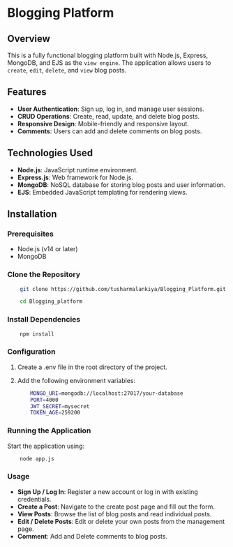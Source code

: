 # Blogging Platform

## Overview

This is a fully functional blogging platform built with Node.js, Express, MongoDB, and EJS as the `view engine`. The application allows users to `create`, `edit`, `delete`, and `view` blog posts. 

## Features

- **User Authentication**: Sign up, log in, and manage user sessions.
- **CRUD Operations**: Create, read, update, and delete blog posts.
- **Responsive Design**: Mobile-friendly and responsive layout.
- **Comments**: Users can add and delete comments on blog posts.

## Technologies Used

- **Node.js**: JavaScript runtime environment.
- **Express.js**: Web framework for Node.js.
- **MongoDB**: NoSQL database for storing blog posts and user information.
- **EJS**: Embedded JavaScript templating for rendering views.

## Installation

### Prerequisites

- Node.js (v14 or later)
- MongoDB

### Clone the Repository

```bash
    git clone https://github.com/tusharmalankiya/Blogging_Platform.git
```
```bash
    cd Blogging_platform
```
### Install Dependencies

```bash
    npm install
```
### Configuration
1. Create a .env file in the root directory of the project.

2. Add the following environment variables:
    ```bash 
        MONGO_URI=mongodb://localhost:27017/your-database
        PORT=4000
        JWT_SECRET=mysecret
        TOKEN_AGE=259200
    ```
### Running the Application
Start the application using:
```bash
    node app.js
```

### Usage
- **Sign Up / Log In**: Register a new account or log in with existing credentials.
- **Create a Post**: Navigate to the create post page and fill out the form.
- **View Posts**: Browse the list of blog posts and read individual posts.
- **Edit / Delete Posts**: Edit or delete your own posts from the management page.
- **Comment**: Add and Delete comments to blog posts.